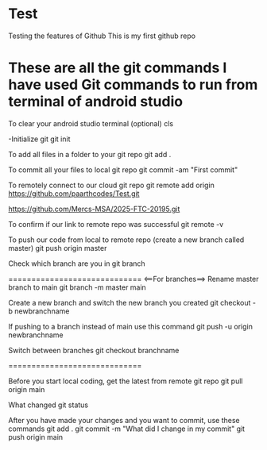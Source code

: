 # Test
Testing the features of Github
This is my first github repo

These are all the git commands I have used
Git commands to run from terminal of android studio
==========================================================

To clear your android studio terminal (optional)
cls

-Initialize git
git init

To add all files in a folder to your git repo
git add .



To commit all your files to local git repo
git commit -am "First commit"

To remotely connect to our cloud git repo
git remote add origin https://github.com/paarthcodes/Test.git

https://github.com/Mercs-MSA/2025-FTC-20195.git

To confirm if our link to remote repo was successful
git remote -v

To push our code from local to remote repo (create a new branch called master)
git push origin master

Check which branch are you in
git branch

=============================
<==For branches==>
Rename master branch to main
git branch -m master main

Create a new branch and switch the new branch you created
git checkout -b newbranchname

If pushing to a branch instead of main use this command
git push -u origin newbranchname

Switch between branches
git checkout branchname

=============================

Before you start local coding, get the latest from remote git repo
git pull origin main

What changed
git status


After you have made your changes and you want to commit, use these commands
git add .
git commit -m "What did I change in my commit"
git push origin main

